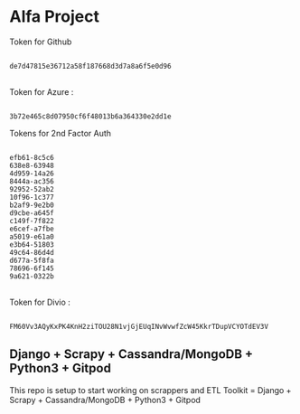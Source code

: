 # Alfa Project

Token for Github 

<pre>
<code>
de7d47815e36712a58f187668d3d7a8a6f5e0d96
</code>
</pre>

Token for Azure :
<pre><code>
3b72e465c8d07950cf6f48013b6a364330e2dd1e
</code></pre>

Tokens for 2nd Factor Auth

<pre>
<code>
efb61-8c5c6 
638e8-63948 
4d959-14a26 
8444a-ac356 
92952-52ab2 
10f96-1c377 
b2af9-9e2b0 
d9cbe-a645f 
c149f-7f822 
e6cef-a7fbe 
a5019-e61a0 
e3b64-51803 
49c64-86d4d 
d677a-5f8fa 
78696-6f145 
9a621-0322b
</code>
</pre>


Token for Divio :
<pre><code>
FM60Vv3AQyKxPK4KnH2ziTOU28N1vjGjEUqINvWvwfZcW45KkrTDupVCYOTdEV3V
</code></pre>

## Django + Scrapy + Cassandra/MongoDB + Python3 + Gitpod

<p> This repo is setup to start working on scrappers and ETL Toolkit = Django + Scrapy + Cassandra/MongoDB + Python3 + Gitpod </p>

